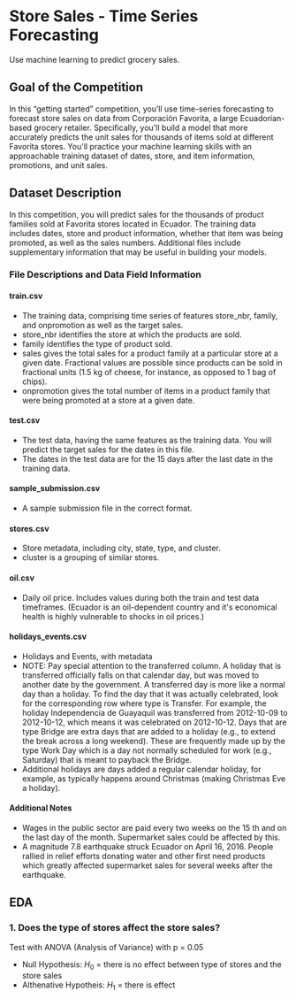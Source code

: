 # Store Sales - Time Series Forecasting

Use machine learning to predict grocery sales.

## Goal of the Competition

In this “getting started” competition, you’ll use time-series forecasting to forecast store sales on data from Corporación Favorita, a large Ecuadorian-based grocery retailer. 
Specifically, you'll build a model that more accurately predicts the unit sales for thousands of items sold at different Favorita stores. 
You'll practice your machine learning skills with an approachable training dataset of dates, store, and item information, promotions, and unit sales.

## Dataset Description

In this competition, you will predict sales for the thousands of product families sold at Favorita stores located in Ecuador. The training data includes dates, store and product information, whether that item was being promoted, as well as the sales numbers. Additional files include supplementary information that may be useful in building your models.

### File Descriptions and Data Field Information

#### train.csv

- The training data, comprising time series of features store_nbr, family, and onpromotion as well as the target sales.
- store_nbr identifies the store at which the products are sold.
- family identifies the type of product sold.
- sales gives the total sales for a product family at a particular store at a given date. Fractional values are possible since products can be sold in fractional units (1.5 kg of cheese, for instance, as opposed to 1 bag of chips).
- onpromotion gives the total number of items in a product family that were being promoted at a store at a given date.

#### test.csv

- The test data, having the same features as the training data. You will predict the target sales for the dates in this file.
- The dates in the test data are for the 15 days after the last date in the training data.

#### sample_submission.csv

- A sample submission file in the correct format.

#### stores.csv

- Store metadata, including city, state, type, and cluster.
- cluster is a grouping of similar stores.

#### oil.csv

- Daily oil price. Includes values during both the train and test data timeframes. (Ecuador is an oil-dependent country and it's economical health is highly vulnerable to shocks in oil prices.)

#### holidays_events.csv

- Holidays and Events, with metadata
- NOTE: Pay special attention to the transferred column. A holiday that is transferred officially falls on that calendar day, but was moved to another date by the government. A transferred day is more like a normal day than a holiday. To find the day that it was actually celebrated, look for the corresponding row where type is Transfer. For example, the holiday Independencia de Guayaquil was transferred from 2012-10-09 to 2012-10-12, which means it was celebrated on 2012-10-12. Days that are type Bridge are extra days that are added to a holiday (e.g., to extend the break across a long weekend). These are frequently made up by the type Work Day which is a day not normally scheduled for work (e.g., Saturday) that is meant to payback the Bridge.
- Additional holidays are days added a regular calendar holiday, for example, as typically happens around Christmas (making Christmas Eve a holiday).

#### Additional Notes

- Wages in the public sector are paid every two weeks on the 15 th and on the last day of the month. Supermarket sales could be affected by this.
- A magnitude 7.8 earthquake struck Ecuador on April 16, 2016. People rallied in relief efforts donating water and other first need products which greatly affected supermarket sales for several weeks after the earthquake.

## EDA 

### 1. Does the type of stores affect the store sales?

Test with ANOVA (Analysis of Variance) with p = 0.05 

- Null Hypothesis: $H_0$ = there is no effect between type of stores and the store sales  
- Althenative Hypotheis: $H_1$ = there is effect  


